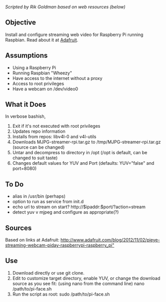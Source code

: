 <html>
<head></head><body>
<i>Scripted by Rik Goldman based on web resources (below)</i>
<h2>Objective</h2>
Install and configure streaming web video for Raspberry Pi running Raspbian. Read about it at <a href="http://www.adafruit.com/blog/2012/11/02/pieye-streaming-webcam-piday-raspberrypi-raspberry_pi/">Adafruit</a>.
<h2>Assumptions</h2>
<ul><li>Using a Raspberry Pi
	<li>Running Raspbian "Wheezy"
	<li>Have access to the internet without a proxy
	<li>Access to root privileges
	<li>Have a webcam on /dev/video0
</ul>
<h2>What it Does</h2>
In verbose bashish,
<ol>
	<li>Exit if it's not executed with root privileges
	<li>Updates repo information
	<li>Installs from repos: libv4l-0 and v4l-utils
	<li>Downloads MJPG-streamer-rpi.tar.gz to /tmp/MJPG-streamer-rpi.tar.gz (source can be changed)
	<li>Untar and decompress to directory in /opt (/opt is default, can be changed to suit taste)
	<li>Changes default values for YUV and Port (defaults: YUV="false" and port=8080)
	</ol>

<h2>To Do</h2>
<ul><li>alias in /usr/bin (perhaps)</li>
	<li>option to run as service from init.d</li>
	<li>echo url to stream on start? http://$ipaddr:$port/?action=stream</li>
	<li>detect yuv v mjpeg and configure as appropriate(?)</li>
</ul>
<h2>Sources</h2>
Based on links at Adafruit: <a href="http://www.adafruit.com/blog/2012/11/02/pieye-streaming-webcam-piday-raspberrypi-raspberry_pi/">http://www.adafruit.com/blog/2012/11/02/pieye-streaming-webcam-piday-raspberrypi-raspberry_pi"</a>
<h2>Use</h2>
<ol><li>Download directly or use git clone.
	<li>Edit to customize target directory, enable YUV, or change the download source as you see fit: (using nano from the command line) nano /path/to/pi-face.sh
	<li>Run the script as root: sudo /path/to/pi-face.sh
</ol>
</body>
